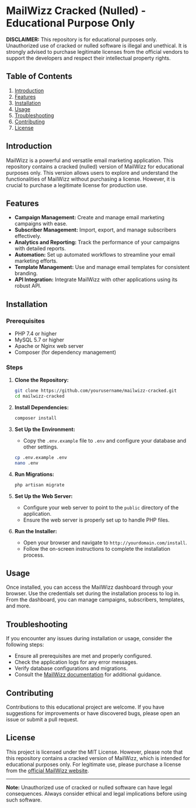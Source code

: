 # MailWizz Cracked (Nulled) - Educational Purpose Only

**DISCLAIMER:** This repository is for educational purposes only. Unauthorized use of cracked or nulled software is illegal and unethical. It is strongly advised to purchase legitimate licenses from the official vendors to support the developers and respect their intellectual property rights.

## Table of Contents

1. [Introduction](#introduction)
2. [Features](#features)
3. [Installation](#installation)
4. [Usage](#usage)
5. [Troubleshooting](#troubleshooting)
6. [Contributing](#contributing)
7. [License](#license)

## Introduction

MailWizz is a powerful and versatile email marketing application. This repository contains a cracked (nulled) version of MailWizz for educational purposes only. This version allows users to explore and understand the functionalities of MailWizz without purchasing a license. However, it is crucial to purchase a legitimate license for production use.

## Features

- **Campaign Management:** Create and manage email marketing campaigns with ease.
- **Subscriber Management:** Import, export, and manage subscribers effectively.
- **Analytics and Reporting:** Track the performance of your campaigns with detailed reports.
- **Automation:** Set up automated workflows to streamline your email marketing efforts.
- **Template Management:** Use and manage email templates for consistent branding.
- **API Integration:** Integrate MailWizz with other applications using its robust API.

## Installation

### Prerequisites

- PHP 7.4 or higher
- MySQL 5.7 or higher
- Apache or Nginx web server
- Composer (for dependency management)

### Steps

1. **Clone the Repository:**
   ```bash
   git clone https://github.com/yourusername/mailwizz-cracked.git
   cd mailwizz-cracked
   ```

2. **Install Dependencies:**
   ```bash
   composer install
   ```

3. **Set Up the Environment:**
   - Copy the `.env.example` file to `.env` and configure your database and other settings.
   ```bash
   cp .env.example .env
   nano .env
   ```

4. **Run Migrations:**
   ```bash
   php artisan migrate
   ```

5. **Set Up the Web Server:**
   - Configure your web server to point to the `public` directory of the application.
   - Ensure the web server is properly set up to handle PHP files.

6. **Run the Installer:**
   - Open your browser and navigate to `http://yourdomain.com/install`.
   - Follow the on-screen instructions to complete the installation process.

## Usage

Once installed, you can access the MailWizz dashboard through your browser. Use the credentials set during the installation process to log in. From the dashboard, you can manage campaigns, subscribers, templates, and more.

## Troubleshooting

If you encounter any issues during installation or usage, consider the following steps:

- Ensure all prerequisites are met and properly configured.
- Check the application logs for any error messages.
- Verify database configurations and migrations.
- Consult the [MailWizz documentation](https://www.mailwizz.com/kb/) for additional guidance.

## Contributing

Contributions to this educational project are welcome. If you have suggestions for improvements or have discovered bugs, please open an issue or submit a pull request.

## License

This project is licensed under the MIT License. However, please note that this repository contains a cracked version of MailWizz, which is intended for educational purposes only. For legitimate use, please purchase a license from the [official MailWizz website](https://www.mailwizz.com/).

---

**Note:** Unauthorized use of cracked or nulled software can have legal consequences. Always consider ethical and legal implications before using such software.
